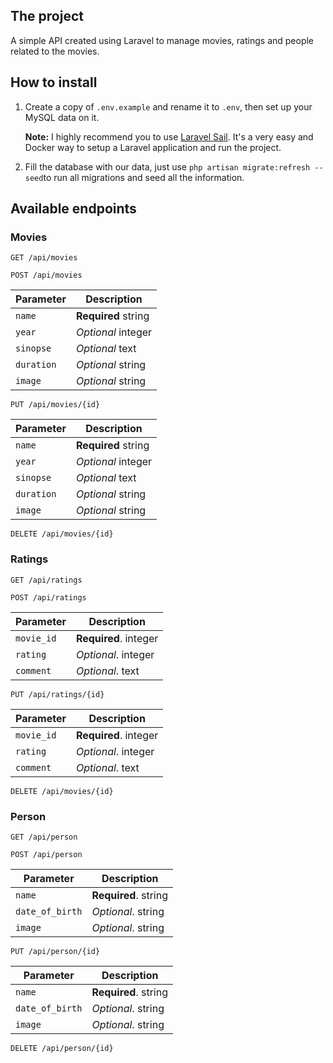 

## The project
A simple API created using Laravel to manage movies, ratings and people related to the movies.
 
## How to install

 1. Create a copy of `.env.example` and rename it to `.env`, then set up
    your MySQL data on it.
   
    **Note:** I highly recommend you to use [Laravel Sail](https://laravel.com/docs/8.x/installation). It's a very easy and Docker way to setup a Laravel application and run the project.
2. Fill the database with our data, just use `php artisan migrate:refresh --seed`to run all migrations and seed all the information.

## Available endpoints
### Movies

```http
GET /api/movies
```

```http
POST /api/movies
```

| Parameter  | Description |
| ------------- | ------------- |
| `name`  | **Required** string |
| `year` | *Optional* integer |
| `sinopse`  | *Optional* text |
| `duration`  | *Optional* string |
| `image`  | *Optional* string |

```http
PUT /api/movies/{id}
```

| Parameter  | Description |
| ------------- | ------------- |
| `name`  | **Required** string |
| `year` | *Optional* integer |
| `sinopse`  | *Optional* text |
| `duration`  | *Optional* string |
| `image`  | *Optional* string |

```http
DELETE /api/movies/{id}
```

### Ratings

```http
GET /api/ratings
```

```http
POST /api/ratings
```

| Parameter  | Description |
| ------------- | ------------- |
| `movie_id`  | **Required**. integer |
| `rating` | *Optional*. integer |
| `comment`  | *Optional*. text |

```http
PUT /api/ratings/{id}
```

| Parameter  | Description |
| ------------- | ------------- |
| `movie_id`  | **Required**. integer |
| `rating` | *Optional*. integer |
| `comment`  | *Optional*. text |

```http
DELETE /api/movies/{id}
```

### Person

```http
GET /api/person
```

```http
POST /api/person
```

| Parameter  | Description |
| ------------- | ------------- |
| `name`  | **Required**. string |
| `date_of_birth` | *Optional*. string |
| `image`  | *Optional*. string |

```http
PUT /api/person/{id}
```

| Parameter  | Description |
| ------------- | ------------- |
| `name`  | **Required**. string |
| `date_of_birth` | *Optional*. string |
| `image`  | *Optional*. string |

```http
DELETE /api/person/{id}
```
